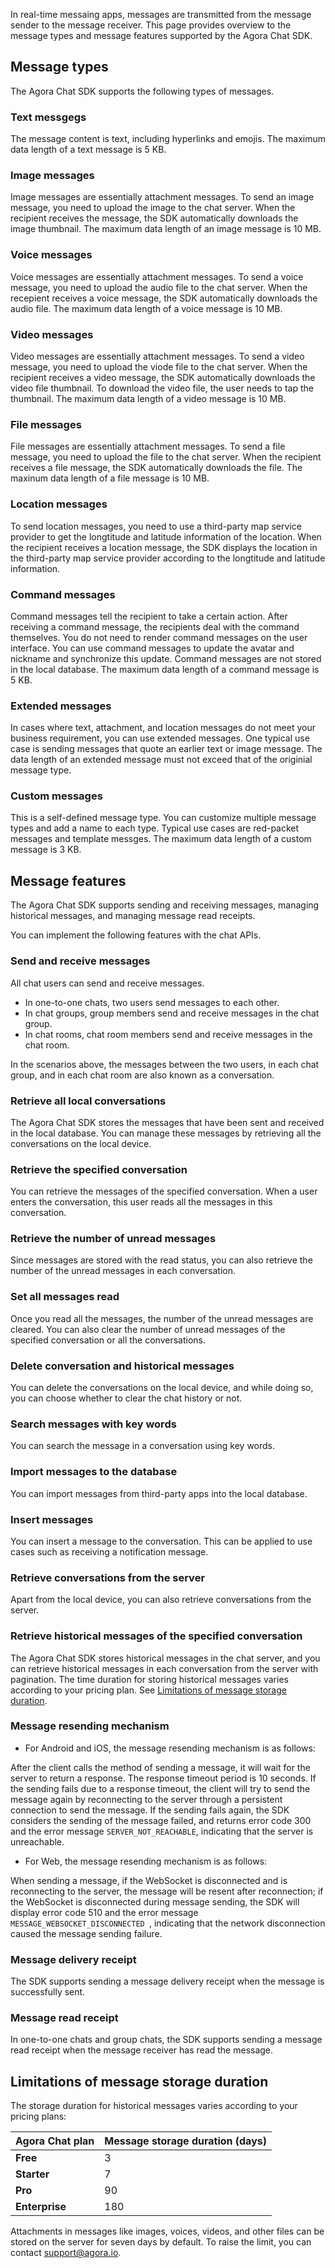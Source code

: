 In real-time messaing apps, messages are transmitted from the message sender to the message receiver. This page provides overview to the message types and message features supported by the Agora Chat SDK.

## Message types

The Agora Chat SDK supports the following types of messages.

### Text messgegs

The message content is text, including hyperlinks and emojis. The maximum data length of a text message is 5 KB.

### Image messages

Image messages are essentially attachment messages. To send an image message, you need to upload the image to the chat server. When the recipient receives the message, the SDK automatically downloads the image thumbnail. The maximum data length of an image message is 10 MB.

### Voice messages

Voice messages are essentially attachment messages. To send a voice message, you need to upload the audio file to the chat server. When the recepient receives a voice message, the SDK automatically downloads the audio file. The maximum data length of a voice message is 10 MB.

### Video messages

Video messages are essentially attachment messages. To send a video message, you need to upload the viode file to the chat server. When the recipient receives a video message, the SDK automatically downloads the video file thumbnail. To download the video file, the user needs to tap the thumbnail. The maximum data length of a video message is 10 MB.

### File messages

File messages are essentially attachment messages. To send a file message, you need to upload the file to the chat server. When the recipient receives a file message, the SDK automatically downloads the file. The maxinum data length of a file message is 10 MB.

### Location messages

To send location messages, you need to use a third-party map service provider to get the longtitude and latitude information of the location. When the recipient receives a location message, the SDK displays the location in the third-party map service provider according to the longtitude and latitude information.

### Command messages

Command messages tell the recipient to take a certain action. After receiving a command message, the recipients deal with the command themselves. You do not need to render command messages on the user interface. You can use command messages to update the avatar and nickname and synchronize this update. Command messages are not stored in the local database. The maximum data length of a command message is 5 KB.

### Extended messages

In cases where text, attachment, and location messages do not meet your business requirement, you can use extended messages. One typical use case is sending messages that quote an earlier text or image message. The data length of an extended message must not exceed that of the originial message type.

### Custom messages

This is a self-defined message type. You can customize multiple message types and add a name to each type. Typical use cases are red-packet messages and template messges. The maximum data length of a custom message is 3 KB.

## Message features

The Agora Chat SDK supports sending and receiving messages, managing historical messages, and managing message read receipts.

You can implement the following features with the chat APIs.

### Send and receive messages

All chat users can send and receive messages.
- In one-to-one chats, two users send messages to each other. 
- In chat groups, group members send and receive messages in the chat group. 
- In chat rooms, chat room members send and receive messages in the chat room.

In the scenarios above, the messages between the two users, in each chat group, and in each chat room are also known as a conversation.

### Retrieve all local conversations

The Agora Chat SDK stores the messages that have been sent and received in the local database. You can manage these messages by retrieving all the conversations on the local device. 

### Retrieve the specified conversation

You can retrieve the messages of the specified conversation. When a user enters the conversation, this user reads all the messages in this conversation.

### Retrieve the number of unread messages

Since messages are stored with the read status, you can also retrieve the number of the unread messages in each conversation.

### Set all messages read

Once you read all the messages, the number of the unread messages are cleared. You can also clear the number of unread messages of the specified conversation or all the conversations.

### Delete conversation and historical messages

You can delete the conversations on the local device, and while doing so, you can choose whether to clear the chat history or not.

### Search messages with key words

You can search the message in a conversation using key words.

### Import messages to the database

You can import messages from third-party apps into the local database.

### Insert messages

You can insert a message to the conversation. This can be applied to use cases such as receiving a notification message.

### Retrieve conversations from the server

Apart from the local device, you can also retrieve conversations from the server. 

### Retrieve historical messages of the specified conversation

The Agora Chat SDK stores historical messages in the chat server, and you can retrieve historical messages in each conversation from the server with pagination. The time duration for storing historical messages varies according to your pricing plan. See [Limitations of message storage duration](#limitations).

### Message resending mechanism

- For Android and iOS, the message resending mechanism is as follows:

After the client calls the method of sending a message, it will wait for the server to return a response. The response timeout period is 10 seconds. If the sending fails due to a response timeout, the client will try to send the message again by reconnecting to the server through a persistent connection to send the message. If the sending fails again, the SDK considers the sending of the message failed, and returns error code 300 and the error message `SERVER_NOT_REACHABLE`, indicating that the server is unreachable. 

- For Web, the message resending mechanism is as follows:

When sending a message, if the WebSocket is disconnected and is reconnecting to the server, the message will be resent after reconnection; if the WebSocket is disconnected during message sending, the SDK will display error code 510 and the error message `MESSAGE_WEBSOCKET_DISCONNECTED `, indicating that the network disconnection caused the message sending failure.

### Message delivery receipt

The SDK supports sending a message delivery receipt when the message is successfully sent.

### Message read receipt

In one-to-one chats and group chats, the SDK supports sending a message read receipt when the message receiver has read the message.

<a name="limitations"></a>

## Limitations of message storage duration

The storage duration for historical messages varies according to your pricing plans:

| Agora Chat plan | Message storage duration (days) |
|--- | --- |
| **Free** | 3 |
| **Starter** | 7 |
| **Pro** | 90 |
| **Enterprise** | 180 |

<div class="alert info">Attachments in messages like images, voices, videos, and other files can be stored on the server for seven days by default. To raise the limit, you can contact <a href="mailto:support@agora.io">support@agora.io</a >.</div>